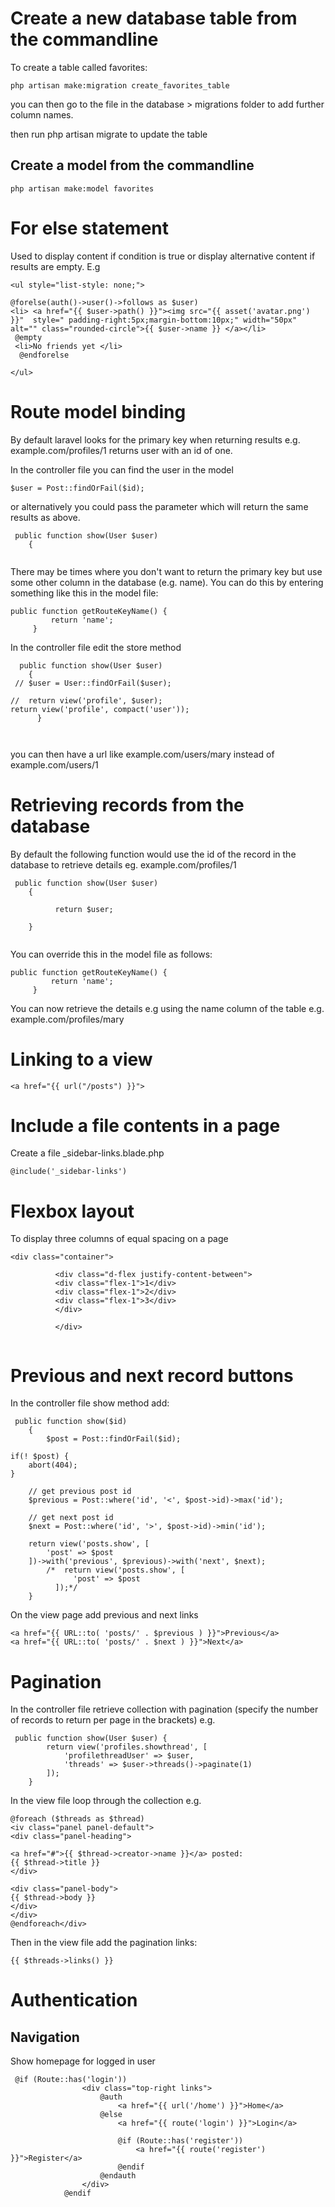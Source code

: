 Create a new database table from the commandline
================================================

To create a table called favorites:

```
php artisan make:migration create_favorites_table 

```
you can then go to the file in the database > migrations folder to add further column names.

then run php artisan migrate to update the table

Create a model from the commandline
-----------------------------------

```
php artisan make:model favorites
```

For else statement
===================

Used to display content if condition is true or display alternative content if results are empty. E.g

```
<ul style="list-style: none;">

@forelse(auth()->user()->follows as $user)
<li> <a href="{{ $user->path() }}"><img src="{{ asset('avatar.png') }}"  style=" padding-right:5px;margin-bottom:10px;" width="50px" alt="" class="rounded-circle">{{ $user->name }} </a></li>
 @empty
 <li>No friends yet </li>
  @endforelse

</ul> 
```

Route model binding
====================

By default laravel looks for the primary key when returning results e.g. example.com/profiles/1 returns user with an id of one.

In the controller file you can find the user in the model 

```
$user = Post::findOrFail($id);
```

or alternatively you could pass the parameter which will return the same results as above.

```
 public function show(User $user)
    {
    
```

There may be times where you don't want to return the primary key but use some other column in the database (e.g. name). You can do this by entering something like this in the model file:

```
public function getRouteKeyName() {
         return 'name';
     }
```

In the controller file edit the store method

```
  public function show(User $user)
    {
 // $user = User::findOrFail($user);
   
//  return view('profile', $user);
return view('profile', compact('user'));
      }
    
    
```
you can then have a url like example.com/users/mary instead of example.com/users/1


Retrieving records from the database
====================================
By default the following function would use the id of the record in the database to retrieve details eg. example.com/profiles/1

```
 public function show(User $user)
    {
   
          return $user;

    } 
    
```

You can override this in the model file as follows:

```
public function getRouteKeyName() {
         return 'name';
     }
```

You can now retrieve the details e.g using the name column of the table e.g. example.com/profiles/mary



Linking to a view
=================

```
<a href="{{ url("/posts") }}">

```
Include a file contents in a page
=======================
Create a file _sidebar-links.blade.php

```
@include('_sidebar-links')

```

Flexbox layout
================

To display three columns of equal spacing on a page

```
<div class="container">
               
          <div class="d-flex justify-content-between">
          <div class="flex-1">1</div>
          <div class="flex-1">2</div>
          <div class="flex-1">3</div>
          </div>

          </div>
          
 ```
 
Previous and next record buttons
===========================
In the controller file show method add:

```
 public function show($id)
    {
        $post = Post::findOrFail($id);

if(! $post) {
    abort(404);
}

    // get previous post id
    $previous = Post::where('id', '<', $post->id)->max('id');

    // get next post id
    $next = Post::where('id', '>', $post->id)->min('id');

    return view('posts.show', [
        'post' => $post
    ])->with('previous', $previous)->with('next', $next);
        /*  return view('posts.show', [
              'post' => $post
          ]);*/
    }
 ```
On the view page add previous and next links

```
<a href="{{ URL::to( 'posts/' . $previous ) }}">Previous</a>
<a href="{{ URL::to( 'posts/' . $next ) }}">Next</a>
```
 
Pagination
===========

In the controller file retrieve collection with pagination (specify the number of records to return per page in the brackets) e.g.

```
 public function show(User $user) {
        return view('profiles.showthread', [
            'profilethreadUser' => $user,
            'threads' => $user->threads()->paginate(1)
        ]);
    }
```

In the view file loop through the collection e.g.

```
@foreach ($threads as $thread)
<iv class="panel panel-default">
<div class="panel-heading">

<a href="#">{{ $thread->creator->name }}</a> posted:
{{ $thread->title }}
</div>

<div class="panel-body">
{{ $thread->body }}
</div>
</div>
@endforeach</div>
```

Then in the view file add the pagination links:

```
{{ $threads->links() }}
```
 
Authentication
===============

Navigation
-----------

Show homepage for logged in user

```
 @if (Route::has('login'))
                <div class="top-right links">
                    @auth
                        <a href="{{ url('/home') }}">Home</a>
                    @else
                        <a href="{{ route('login') }}">Login</a>

                        @if (Route::has('register'))
                            <a href="{{ route('register') }}">Register</a>
                        @endif
                    @endauth
                </div>
            @endif
            
```
